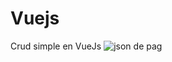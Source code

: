 # Vuejs
Crud simple en VueJs
![json de pag](https://user-images.githubusercontent.com/66239860/147533476-3322d9dd-620a-4ef5-8384-2a4b5ca23c6f.jpg)

